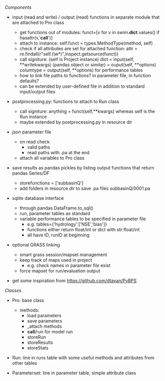 *Components*

- input (read and write) / output (read) functions in separate module that are attached to Pro class
    + get functions out of modules: funct=[v for v in swim.__dict__.values() if hasattr(v,'__call__')]
    + attach to instance: self.funct = types.MethodType(method, self)
    + check if all attributes are set for attached function:
        attr = re.findall(r"self\.(\w*)",inspect.getsource(funct))
    + call signiture: (self is Project instance)
        dict = input(self, **writekwargs)
        (pandas object or similar) = ouput(self, **options)
        columtype = output(self, **options) for performance tables
    + how to link file paths to functions? in parameter file, in function defaults?
    + can be extended by user-defined file in addition to standard input/output files

- postprocessing.py: functions to attach to Run class
    + call signiture:
        anything = funct(self,**kwargs) whereas self is the Run instance
    + maybe extended by postprocessing.py in resource dir

- json parameter file
    + on read check
        + valid paths
        + read paths with .pa at the end
    + attach all variables to Pro class

- save results as pandas pickles by listing output functions that return pandas Series/DF
    + storefunctions = ['subbasinQ']
    + add folders in resource dir to save .pa files subbasinQ/0001.pa

- sqlite database interface
    + through pandas.DataFrame.to_sql()
    + run, parameter tables as standard
    + variable performance tables to be specified in parameter file
        + e.g. tables={'hydrology':['NSE','bias']}
        + functions either return float/int or dict with str:float/int
        + all have ID, runID at beginning

- optional GRASS linking
    + smart grass session/mapset management
    + keep track of maps used in project
        + e.g. check names in parameter file exist
    + force mapset for run/evaluation output

- get some inspiration from https://github.com/dtavan/PyBPS 

*Classes*

- Pro: base class
    + methods:
        + load parameters
        + save parameters
        + _attach methods
        + __call__/run for model run
        + storeRun
        + storeResults
        + storeStats

- Run: line in runs table with some useful methods and attributes from other tables
- Parameterset: line in parameter table, simple attribute class

